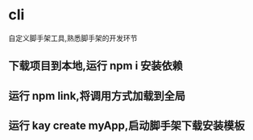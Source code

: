 # cli

自定义脚手架工具,熟悉脚手架的开发环节

## 下载项目到本地,运行 npm i 安装依赖

## 运行 npm link,将调用方式加载到全局

## 运行 kay create myApp,启动脚手架下载安装模板
